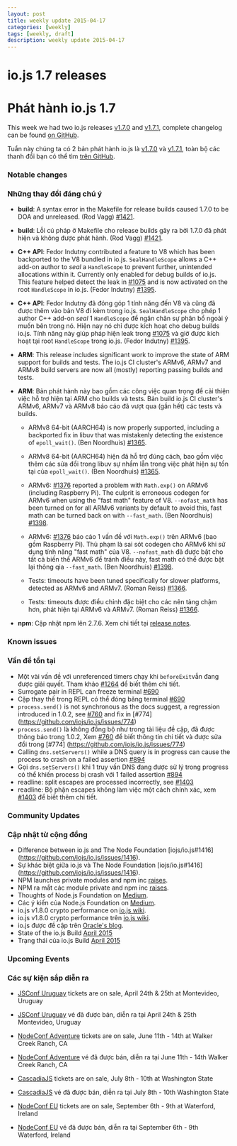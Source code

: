 ```yaml
---
layout: post
title: weekly update 2015-04-17
categories: [weekly]
tags: [weekly, draft]
description: weekly update 2015-04-17
---
```


# io.js 1.7 releases
# Phát hành io.js 1.7

This week we had two io.js releases [v1.7.0](https://iojs.org/dist/v1.7.0/) and [v1.7.1](https://iojs.org/dist/v1.7.1/), complete changelog can be found [on GitHub](https://github.com/iojs/io.js/blob/v1.x/CHANGELOG.md).

Tuần này chúng ta có 2 bản phát hành io.js là [v1.7.0](https://iojs.org/dist/v1.7.0/) và [v1.7.1](https://iojs.org/dist/v1.7.1/), toàn bộ các thanh đổi bạn có thể tìm [trên GitHub](https://github.com/iojs/io.js/blob/v1.x/CHANGELOG.md).

### Notable changes
### Những thay đổi đáng chú ý

* **build**: A syntax error in the Makefile for release builds caused 1.7.0 to be DOA and unreleased. (Rod Vagg) [#1421](https://github.com/iojs/io.js/pull/1421).

* **build**: Lỗi cú pháp ở Makefile cho release builds gây ra bởi 1.7.0 đã phát hiện và không được phát hành. (Rod Vagg) [#1421](https://github.com/iojs/io.js/pull/1421).

* **C++ API**: Fedor Indutny contributed a feature to V8 which has been backported to the V8 bundled in io.js. `SealHandleScope` allows a C++ add-on author to _seal_ a `HandleScope` to prevent further, unintended allocations within it. Currently only enabled for debug builds of io.js. This feature helped detect the leak in [#1075](https://github.com/iojs/io.js/issues/1075) and is now activated on the root `HandleScope` in io.js. (Fedor Indutny) [#1395](https://github.com/iojs/io.js/pull/1395).
* **C++ API**: Fedor Indutny đã đóng góp 1 tính năng đến V8 và cũng đã được thêm vào bản V8 đi kèm trong io.js. `SealHandleScope` cho phép 1 author C++ add-on _seal_ 1 `HandleScope` để ngăn chăn sự phân bổ ngoài ý muốn bên trong nó.
Hiện nay nó chỉ được kích hoạt cho debug builds io.js.
Tính năng này giúp pháp hiện leak trong  [#1075](https://github.com/iojs/io.js/issues/1075)
và giờ được kích hoạt tại root `HandleScope` trong io.js. (Fedor Indutny) [#1395](https://github.com/iojs/io.js/pull/1395).

* **ARM**: This release includes significant work to improve the state of ARM support for builds and tests. The io.js CI cluster's ARMv6, ARMv7 and ARMv8 build servers are now all (mostly) reporting passing builds and tests.

* **ARM**: Bản phát hành này bao gồm các công việc quan trọng để cải thiện việc hỗ trợ hiện tại ARM cho builds và tests.
Bản build io.js CI cluster's ARMv6, ARMv7 và ARMv8 báo cáo đã vượt qua (gần hết) các tests và builds.

  * ARMv8 64-bit (AARCH64) is now properly supported, including a backported fix in libuv that was mistakenly detecting the existence of `epoll_wait()`. (Ben Noordhuis) [#1365](https://github.com/iojs/io.js/pull/1365).
  * ARMv8 64-bit (AARCH64) hiện đã hỗ trợ đúng cách, bao gồm việc thêm các sửa đổi trong libuv sự nhầm lẫn trong việc phát hiện sự tồn tại của `epoll_wait()`. (Ben Noordhuis) [#1365](https://github.com/iojs/io.js/pull/1365).

  * ARMv6: [#1376](https://github.com/iojs/io.js/issues/1376) reported a problem with `Math.exp()` on ARMv6 (including Raspberry Pi). The culprit is erroneous codegen for ARMv6 when using the "fast math" feature of V8. `--nofast_math` has been turned on for all ARMv6 variants by default to avoid this, fast math can be turned back on with `--fast_math`. (Ben Noordhuis) [#1398](https://github.com/iojs/io.js/pull/1398).
  * ARMv6: [#1376](https://github.com/iojs/io.js/issues/1376) báo cáo 1 vấn đề với `Math.exp()` trên ARMv6 (bao gồm Raspberry Pi). Thủ phạm là sai sót codegen cho ARMv6 khi sử dụng tính năng "fast math" của V8. `--nofast_math` đã được bật cho tất cả biến thể ARMv6 để tránh điều này, fast math có thể được bật lại thông qia  `--fast_math`. (Ben Noordhuis) [#1398](https://github.com/iojs/io.js/pull/1398).

  * Tests: timeouts have been tuned specifically for slower platforms, detected as ARMv6 and ARMv7. (Roman Reiss) [#1366](https://github.com/iojs/io.js/pull/1366).
  * Tests: timeouts được điều chỉnh đặc biệt cho các nên tảng chậm hơn, phát hiện tại ARMv6 và ARMv7. (Roman Reiss) [#1366](https://github.com/iojs/io.js/pull/1366).

* **npm**: Cập nhật npm lên 2.7.6. Xem chi tiết tại [release notes](https://github.com/npm/npm/releases/tag/v2.7.6).

### Known issues
### Vấn đề tồn tại

* Một vài vấn đề với unreferenced timers chạy khi `beforeExit`vẫn đang được giải quyết. Tham khảo [#1264](https://github.com/iojs/io.js/issues/1264) để biết thêm chi tiết.
* Surrogate pair in REPL can freeze terminal [#690](https://github.com/iojs/io.js/issues/690)
* Cặp thay thế trong REPL có thể đóng băng terminal [#690](https://github.com/iojs/io.js/issues/690)
* `process.send()` is not synchronous as the docs suggest, a regression introduced in 1.0.2, see [#760](https://github.com/iojs/io.js/issues/760) and fix in [#774]
(https://github.com/iojs/io.js/issues/774)
* `process.send()`  là không đồng bộ như trong tài liệu đề cập, đã được thông báo trong 1.0.2, Xem [#760](https://github.com/iojs/io.js/issues/760) để biết thông tin chi tiết và được sửa đổi trong [#774]
(https://github.com/iojs/io.js/issues/774)
* Calling `dns.setServers()` while a DNS query is in progress can cause the process to crash on a failed assertion [#894](https://github.com/iojs/io.js/issues/894)
* Gọi `dns.setServers()`  khi 1 truy vấn DNS đang được sử lý trong progress có thể khiến process bị crash với 1 failed assertion [#894](https://github.com/iojs/io.js/issues/894)
* readline: split escapes are processed incorrectly, see [#1403](https://github.com/iojs/io.js/issues/1403)
* readline: Bộ phận escapes không làm việc một cách chính xác, xem [#1403](https://github.com/iojs/io.js/issues/1403) để biết thêm chi tiết.

### Community Updates
### Cập nhật từ cộng đồng

* Difference between io.js and The Node Foundation [iojs/io.js#1416]
(https://github.com/iojs/io.js/issues/1416).
* Sự khác biệt giữa io.js và The Node Foundation [iojs/io.js#1416]
(https://github.com/iojs/io.js/issues/1416).
* NPM launches private modules and npm inc [raises](http://techcrunch.com/2015/04/14/popular-javascript-package-manager-npm-raises-8m-launches-private-modules/).
* NPM ra mắt các module private and npm inc [raises](http://techcrunch.com/2015/04/14/popular-javascript-package-manager-npm-raises-8m-launches-private-modules/).
* Thoughts of Node.js Foundation on [Medium](https://medium.com/@programmer/thoughts-on-node-foundation-abcf86c72786).
* Các ý kiến của Node.js Foundation on [Medium](https://medium.com/@programmer/thoughts-on-node-foundation-abcf86c72786).
* io.js v1.8.0 crypto performance on [io.js wiki](https://github.com/iojs/io.js/wiki/Crypto-Performance-Notes-for-OpenSSL-1.0.2a-on-iojs-v1.8.0).
* io.js v1.8.0 crypto performance trên [io.js wiki](https://github.com/iojs/io.js/wiki/Crypto-Performance-Notes-for-OpenSSL-1.0.2a-on-iojs-v1.8.0).
* io.js được đề cập trên [Oracle's blog](https://blogs.oracle.com/java-platform-group/entry/node_js_and_io_js).
* State of the io.js Build [April 2015](https://github.com/iojs/build/issues/77)
* Trạng thái của io.js Build [April 2015](https://github.com/iojs/build/issues/77)

### Upcoming Events
### Các sự kiện sắp diễn ra

* [JSConf Uruguay](http://jsconf.uy) tickets are on sale, April 24th & 25th at Montevideo, Uruguay
* [JSConf Uruguay](http://jsconf.uy) vé đã được bán, diễn ra tại April 24th & 25th Montevideo, Uruguay

* [NodeConf Adventure](http://nodeconf.com/) tickets are on sale, June 11th - 14th at Walker Creek Ranch, CA
* [NodeConf Adventure](http://nodeconf.com/) vé đã được bán, diễn ra tại June 11th - 14th Walker Creek Ranch, CA

* [CascadiaJS](http://2015.cascadiajs.com/) tickets are on sale, July 8th - 10th at Washington State
* [CascadiaJS](http://2015.cascadiajs.com/) vé đã được bán, diễn ra tại July 8th - 10th Washington State

* [NodeConf EU](http://nodeconf.eu/) tickets are on sale, September 6th - 9th at Waterford, Ireland
* [NodeConf EU](http://nodeconf.eu/) vé đã được bán, diễn ra tại September 6th - 9th Waterford, Ireland
